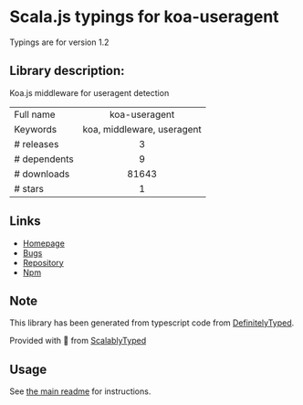 
# Scala.js typings for koa-useragent

Typings are for version 1.2

## Library description:
Koa.js middleware for useragent detection

|                    |                 |
| ------------------ | :-------------: |
| Full name          | koa-useragent |
| Keywords           | koa, middleware, useragent |
| # releases         | 3 |
| # dependents       | 9 |
| # downloads        | 81643 |
| # stars            | 1 |

## Links
- [Homepage](https://github.com/rvboris/koa-useragent#readme)
- [Bugs](https://github.com/rvboris/koa-useragent/issues)
- [Repository](https://github.com/rvboris/koa-useragent)
- [Npm](https://www.npmjs.com/package/koa-useragent)
    


## Note
This library has been generated from typescript code from [DefinitelyTyped](https://definitelytyped.org).

Provided with :purple_heart: from [ScalablyTyped](https://github.com/oyvindberg/ScalablyTyped)

## Usage
See [the main readme](../../readme.md) for instructions.


